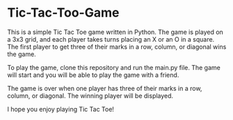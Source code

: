 # Tic-Tac-Too-Game

This is a simple Tic Tac Toe game written in Python. The game is played on a 3x3 grid, and each player takes turns placing an X or an O in a square. The first player to get three of their marks in a row, column, or diagonal wins the game.

To play the game, clone this repository and run the main.py file. The game will start and you will be able to play the game with a friend.

The game is over when one player has three of their marks in a row, column, or diagonal. The winning player will be displayed.

I hope you enjoy playing Tic Tac Toe!
